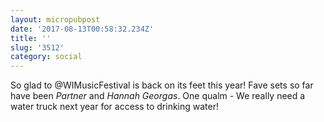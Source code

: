 ```yaml
---
layout: micropubpost
date: '2017-08-13T00:58:32.234Z'
title: ''
slug: '3512'
category: social
---
```

So glad to @WIMusicFestival is back on its feet this year! Fave sets so far have been *Partner* and *Hannah Georgas*. One qualm - We really need a water truck next year for access to drinking water!
